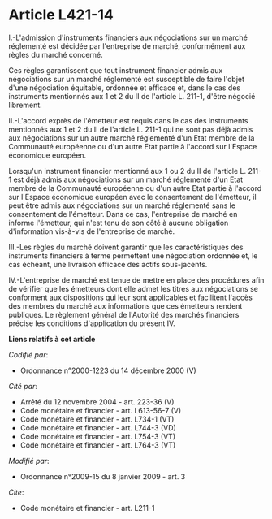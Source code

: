 # Article L421-14

I.-L'admission d'instruments financiers aux négociations sur un marché réglementé est décidée par l'entreprise de marché,
conformément aux règles du marché concerné. 

Ces règles garantissent que tout instrument financier admis aux négociations sur un marché réglementé est susceptible de
faire l'objet d'une négociation équitable, ordonnée et efficace et, dans le cas des instruments mentionnés aux 1 et 2 du II
de l'article L. 211-1, d'être négocié librement. 

II.-L'accord exprès de l'émetteur est requis dans le cas des instruments mentionnés aux 1 et 2 du II de l'article L. 211-1
qui ne sont pas déjà admis aux négociations sur un autre marché réglementé d'un Etat membre de la Communauté européenne ou
d'un autre Etat partie à l'accord sur l'Espace économique européen. 

Lorsqu'un instrument financier mentionné aux 1 ou 2 du II de l'article L. 211-1 est déjà admis aux négociations sur un marché
réglementé d'un Etat membre de la Communauté européenne ou d'un autre Etat partie à l'accord sur l'Espace économique européen
avec le consentement de l'émetteur, il peut être admis aux négociations sur un marché réglementé sans le consentement de
l'émetteur. Dans ce cas, l'entreprise de marché en informe l'émetteur, qui n'est tenu de son côté à aucune obligation
d'information vis-à-vis de l'entreprise de marché. 

III.-Les règles du marché doivent garantir que les caractéristiques des instruments financiers à terme permettent une
négociation ordonnée et, le cas échéant, une livraison efficace des actifs sous-jacents. 

IV.-L'entreprise de marché est tenue de mettre en place des procédures afin de vérifier que les émetteurs dont elle admet les
titres aux négociations se conforment aux dispositions qui leur sont applicables et facilitent l'accès des membres du marché
aux informations que ces émetteurs rendent publiques. Le règlement général de l'Autorité des marchés financiers précise les
conditions d'application du présent IV.

**Liens relatifs à cet article**

_Codifié par_:

  - Ordonnance n°2000-1223 du 14 décembre 2000 (V)

_Cité par_:

  - Arrêté du 12 novembre 2004 - art. 223-36 (V)
  - Code monétaire et financier - art. L613-56-7 (V)
  - Code monétaire et financier - art. L734-1 (VT)
  - Code monétaire et financier - art. L744-3 (VD)
  - Code monétaire et financier - art. L754-3 (VT)
  - Code monétaire et financier - art. L764-3 (VT)

_Modifié par_:

  - Ordonnance n°2009-15 du 8 janvier 2009 - art. 3

_Cite_:

  - Code monétaire et financier - art. L211-1
